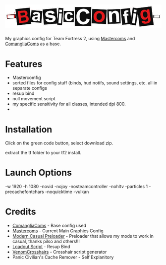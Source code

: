 # ![BasicConfig](https://github.com/Basiiic/BasicConfig/blob/main/logo.png)
My graphics config for Team Fortress 2, using [Mastercoms](https://mastercomfig.com/) and [ComangliaComs](https://github.com/Comanglia/ComangliaComs) as a base.

# Features
- Mastercomfig
- sorted files for config stuff (binds, hud notifs, sound settings, etc. all in separate configs
- resup bind
- null movement script
- my specific sensitivity for all classes, intended dpi 800.
- 

# Installation
Click on the green code button, select download zip.

extract the tf folder to your tf2 install.

# Launch Options
-w 1920 -h 1080 -novid -nojoy -nosteamcontroller -nohltv -particles 1 -precachefontchars -noquicktime -vulkan

# Credits

- [ComangliaComs](https://github.com/Comanglia/ComangliaComs) - Base config used
- [Mastercoms](https://mastercomfig.com/) - Current Main Graphics Config
- [Modern Casual Preloader](https://gamebanana.com/wips/79779) - Preloader that allows my mods to work in casual, thanks pilso and others!!!
- [Loadout Script](https://github.com/jooonior/tf2-loadouts-script) - Resup Bind
- [VenomCrosshairs](https://github.com/hbivnm/Venom-Crosshairs) - Crosshair script generator
- Panic Civilian's Cache Remover - Self Explanitory
